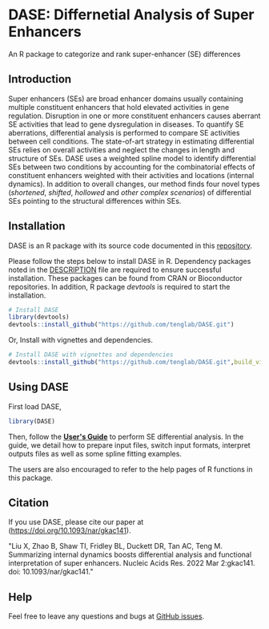 # DASE: Differnetial Analysis of Super Enhancers
An R package to categorize and rank super-enhancer (SE) differences

## Introduction
Super enhancers (SEs) are broad enhancer domains usually containing multiple constituent enhancers that 
hold elevated activities in gene regulation. Disruption in one or more constituent enhancers causes 
aberrant SE activities that lead to gene dysregulation in diseases. To quantify SE aberrations, 
differential analysis is performed to compare SE activities between cell conditions. The state-of-art 
strategy in estimating differential SEs relies on overall activities and neglect the changes in length 
and structure of SEs. DASE uses a weighted spline model to identify differential SEs between two conditions 
by accounting for the combinatorial effects of constituent enhancers weighted with their activities
and locations (internal dynamics). In addition to overall changes, our method finds four novel types 
(*shortened*, *shifted*, *hollowed* and *other complex scenarios*) of differential SEs pointing to the 
structural differences within SEs.

## Installation

DASE is an R package with its source code documented in this [repository](https://github.com/tenglab/DASE).

Please follow the steps below to install DASE in R. Dependency packages noted in the 
[DESCRIPTION](https://github.com/tenglab/DASE/blob/master/DESCRIPTION) file are required to ensure successful
installation. These packages can be found from CRAN or Bioconductor repositories. In addition, 
R package *devtools* is required to start the installation.

```R
# Install DASE
library(devtools)
devtools::install_github("https://github.com/tenglab/DASE.git")
```

Or, Install with vignettes and dependencies.

```R
# Install DASE with vignettes and dependencies
devtools::install_github("https://github.com/tenglab/DASE.git",build_vignettes = TRUE)
```

## Using DASE
First load DASE,
```R
library(DASE)
```

Then, follow the [**User's Guide**](https://github.com/tenglab/DASE/blob/master/DASE_guide.pdf) 
to perform SE differential analysis. In the guide, we detail how to prepare input files, switch input 
formats, interpret outputs files as well as some spline fitting examples.

The users are also encouraged to refer to the help pages of R functions in this package. 

## Citation
If you use DASE, please cite our paper at (https://doi.org/10.1093/nar/gkac141).

"Liu X, Zhao B, Shaw TI, Fridley BL, Duckett DR, Tan AC, Teng M. Summarizing internal dynamics boosts differential analysis and functional interpretation of super enhancers. Nucleic Acids Res. 2022 Mar 2:gkac141. doi: 10.1093/nar/gkac141."

## Help
Feel free to leave any questions and bugs at [GitHub issues](https://github.com/tenglab/DASE/issues).
